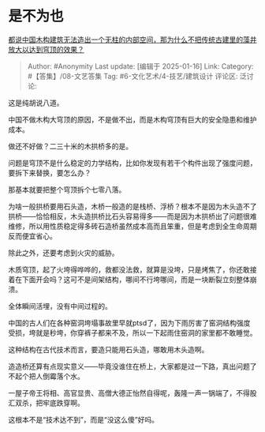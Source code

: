 # 是不为也
[都说中国木构建筑无法造出一个无柱的内部空间，那为什么不把传统古建里的藻井放大以达到穹顶的效果？](https://www.zhihu.com/question/9643351487/answer/80538502331)

> Author: #Anonymity
> Last update: [编辑于 2025-01-16]
> Link:
> Category: #【答集】/08-文艺答集 
> Tag: #6-文化艺术/4-技艺/建筑设计 
> 评论区:
> 泛讨论:

这是纯胡说八道。

中国不做木构大穹顶的原因，不是做不出，而是木构穹顶有巨大的安全隐患和维护成本。

做还不好做？二三十米的木拱桥多的是。

问题是穹顶不是什么稳定的力学结构，比如你发现有若干个构件出现了强度问题，要拆下来替换，要怎么办？

那基本就要把整个穹顶拆个七零八落。

为啥一般拱桥要用石头造，木桥一般造的是栈桥、浮桥？根本不是因为木头造不了拱桥——恰恰相反，木头造拱桥比石头容易得多——而是因为木拱桥出了问题很难维修，所以用性质稳定得多砖石造桥虽然成本高而且笨重，但是考虑到全生命周期反而便宜省心。

除此之外，还要考虑到火灾的威胁。

木质穹顶，起了火垮得哗哗的，救都没法救，就算是没垮，只是烤焦了，你还敢接着在下面开会吗？这可不是间架结构，哪间不行垮哪间，而是一块断裂立刻整体崩溃。

全体瞬间活埋，没有中间过程的。

中国的古人们在各种窑洞垮塌事故里早就ptsd了，因为下雨厉害了窑洞结构强度受损，垮就是秒垮，你穿裤子都来不及，所以一下起雨住窑洞的家里都不敢睡觉。

这种结构在古代技术而言，要造只能用石头造，哪敢用木头造啊。

造造桥还算有点现实意义——毕竟没谁住在桥上，大家都是过一下路，真出问题了不起个把人倒霉落个水。

一屋子帝王将相、高官显贵、高僧大德正怡然自得呢，轰隆一声一锅端了，不得股汇双杀，把牢底跌穿啊。

这根本不是“技术达不到”，而是“没这么傻”好吗。
